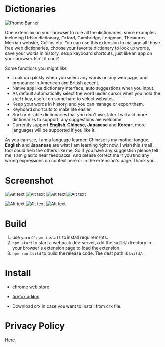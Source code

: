 # Dictionaries

![Promo Banner](https://github.com/revir/dictionaries/raw/master/readme_images/all-in-one.jpg)

One extension on your browser to rule all the dictionaries, some examples including Urban dictionary, Oxford, Cambridge, Longman, Thesaurus, Merrian webster, Collins etc. You can use this extension to manage all those free web dictionaries, choose your favorite dictionary to look up words, save your words in history, setup keyboard shortcuts, just like an app on your browser. Isn't it cool?

Some functions you might like:

- Look up quickly when you select any words on any web page, and pronounce in American and British accent.
- Native app like dictionary interface, auto suggestions when you input.
- As default automatically select the word under cursor when you hold the `shift` key, useful on some hard to select websites.
- Keep your words in history, and you can manage or export them.
- Keyboard shortcuts to make life easier.
- Sort or disable dictionaries that you don't use, later I will add more dictionaries to support, any suggestions are welcome.
- Currently support **English**, **Chinese**, **Japanese** and **Korean**, more languages will be supported if you like it.

As you can see, I am a language learner, Chinese is my mother tongue, **English** and **Japanese** are what I am learning right now. I wish this small tool could help the others like me. So if you have any suggestion please tell me, I am glad to hear feedbacks.
And please correct me if you find any wrong expressions on context here or in the extension's page. Thank you.

# Screenshot
![Alt text](https://github.com/revir/dictionaries/raw/master/readme_images/s1-final.jpg)
![Alt text](https://github.com/revir/dictionaries/raw/master/readme_images/s2-final.jpg)
![Alt text](https://github.com/revir/dictionaries/raw/master/readme_images/s3-final.jpg)
![Alt text](https://github.com/revir/dictionaries/raw/master/readme_images/s4-final.jpg)


![Alt text](https://github.com/revir/dictionaries/raw/master/readme_images/english.jpg)
![Alt text](https://github.com/revir/dictionaries/raw/master/readme_images/chinese.jpg)
![Alt text](https://github.com/revir/dictionaries/raw/master/readme_images/japanese.jpg)

# Build

1. use `yarn` or `npm install` to install requirements.
2. `npm start` to start a webpack dev-server, add the `build/` directory in your browser's extension page to load the extension.
3. `npm run build` to build the release code. The dest path is `build/`.

# Install

- [chrome web store](https://chrome.google.com/webstore/detail/dictionaries/diojcfpekhhnndfmggknljpnfpcccbhc)

- [firefox addon](https://addons.mozilla.org/en-US/firefox/addon/dictionaries/)

- [Download crx](https://github.com/revir/dictionaries/raw/master/dictionaries.crx) in case you want to install from crx file.

# Privacy Policy

[Here](privacy.md)